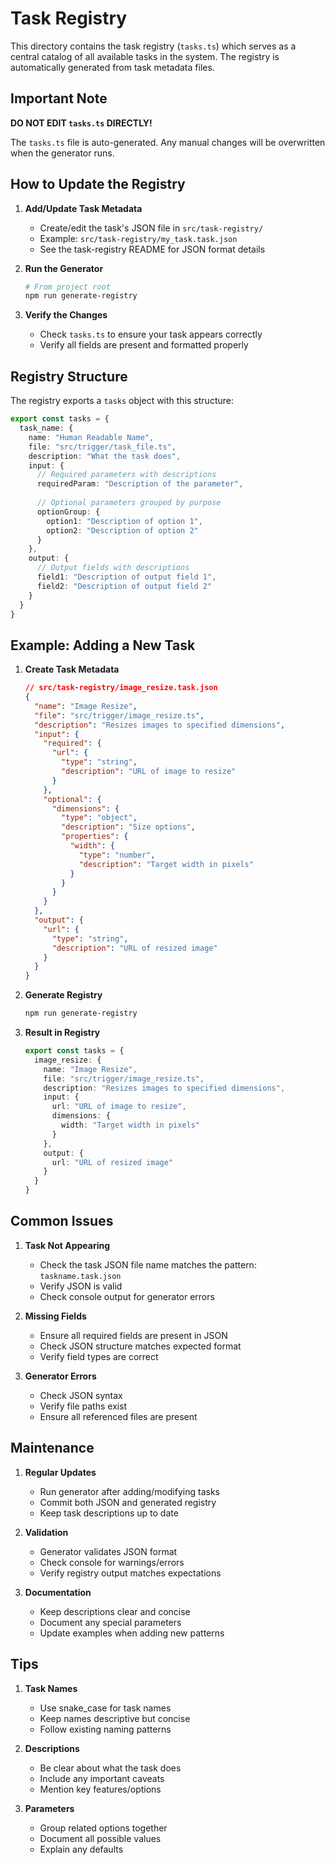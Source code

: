# Task Registry

This directory contains the task registry (`tasks.ts`) which serves as a central catalog of all available tasks in the system. The registry is automatically generated from task metadata files.

## Important Note

**DO NOT EDIT `tasks.ts` DIRECTLY!**

The `tasks.ts` file is auto-generated. Any manual changes will be overwritten when the generator runs.

## How to Update the Registry

1. **Add/Update Task Metadata**
   - Create/edit the task's JSON file in `src/task-registry/`
   - Example: `src/task-registry/my_task.task.json`
   - See the task-registry README for JSON format details

2. **Run the Generator**
   ```bash
   # From project root
   npm run generate-registry
   ```

3. **Verify the Changes**
   - Check `tasks.ts` to ensure your task appears correctly
   - Verify all fields are present and formatted properly

## Registry Structure

The registry exports a `tasks` object with this structure:
```typescript
export const tasks = {
  task_name: {
    name: "Human Readable Name",
    file: "src/trigger/task_file.ts",
    description: "What the task does",
    input: {
      // Required parameters with descriptions
      requiredParam: "Description of the parameter",
      
      // Optional parameters grouped by purpose
      optionGroup: {
        option1: "Description of option 1",
        option2: "Description of option 2"
      }
    },
    output: {
      // Output fields with descriptions
      field1: "Description of output field 1",
      field2: "Description of output field 2"
    }
  }
}
```

## Example: Adding a New Task

1. **Create Task Metadata**
   ```json
   // src/task-registry/image_resize.task.json
   {
     "name": "Image Resize",
     "file": "src/trigger/image_resize.ts",
     "description": "Resizes images to specified dimensions",
     "input": {
       "required": {
         "url": {
           "type": "string",
           "description": "URL of image to resize"
         }
       },
       "optional": {
         "dimensions": {
           "type": "object",
           "description": "Size options",
           "properties": {
             "width": {
               "type": "number",
               "description": "Target width in pixels"
             }
           }
         }
       }
     },
     "output": {
       "url": {
         "type": "string",
         "description": "URL of resized image"
       }
     }
   }
   ```

2. **Generate Registry**
   ```bash
   npm run generate-registry
   ```

3. **Result in Registry**
   ```typescript
   export const tasks = {
     image_resize: {
       name: "Image Resize",
       file: "src/trigger/image_resize.ts",
       description: "Resizes images to specified dimensions",
       input: {
         url: "URL of image to resize",
         dimensions: {
           width: "Target width in pixels"
         }
       },
       output: {
         url: "URL of resized image"
       }
     }
   }
   ```

## Common Issues

1. **Task Not Appearing**
   - Check the task JSON file name matches the pattern: `taskname.task.json`
   - Verify JSON is valid
   - Check console output for generator errors

2. **Missing Fields**
   - Ensure all required fields are present in JSON
   - Check JSON structure matches expected format
   - Verify field types are correct

3. **Generator Errors**
   - Check JSON syntax
   - Verify file paths exist
   - Ensure all referenced files are present

## Maintenance

1. **Regular Updates**
   - Run generator after adding/modifying tasks
   - Commit both JSON and generated registry
   - Keep task descriptions up to date

2. **Validation**
   - Generator validates JSON format
   - Check console for warnings/errors
   - Verify registry output matches expectations

3. **Documentation**
   - Keep descriptions clear and concise
   - Document any special parameters
   - Update examples when adding new patterns

## Tips

1. **Task Names**
   - Use snake_case for task names
   - Keep names descriptive but concise
   - Follow existing naming patterns

2. **Descriptions**
   - Be clear about what the task does
   - Include any important caveats
   - Mention key features/options

3. **Parameters**
   - Group related options together
   - Document all possible values
   - Explain any defaults 